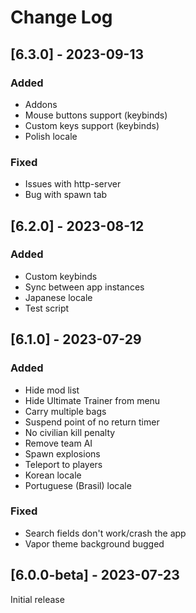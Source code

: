 # Change Log

## [6.3.0] - 2023-09-13

### Added

- Addons
- Mouse buttons support (keybinds)
- Custom keys support (keybinds)
- Polish locale

### Fixed

- Issues with http-server
- Bug with spawn tab

## [6.2.0] - 2023-08-12

### Added

- Custom keybinds
- Sync between app instances
- Japanese locale
- Test script

## [6.1.0] - 2023-07-29

### Added

- Hide mod list
- Hide Ultimate Trainer from menu
- Carry multiple bags
- Suspend point of no return timer
- No civilian kill penalty
- Remove team AI
- Spawn explosions
- Teleport to players
- Korean locale
- Portuguese (Brasil) locale

### Fixed

- Search fields don't work/crash the app
- Vapor theme background bugged

## [6.0.0-beta] - 2023-07-23

Initial release
